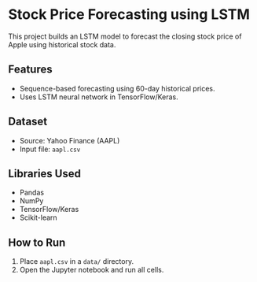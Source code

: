 # Stock Price Forecasting using LSTM

This project builds an LSTM model to forecast the closing stock price of Apple using historical stock data.

## Features
- Sequence-based forecasting using 60-day historical prices.
- Uses LSTM neural network in TensorFlow/Keras.

## Dataset
- Source: Yahoo Finance (AAPL)
- Input file: `aapl.csv`

## Libraries Used
- Pandas
- NumPy
- TensorFlow/Keras
- Scikit-learn

## How to Run
1. Place `aapl.csv` in a `data/` directory.
2. Open the Jupyter notebook and run all cells.

